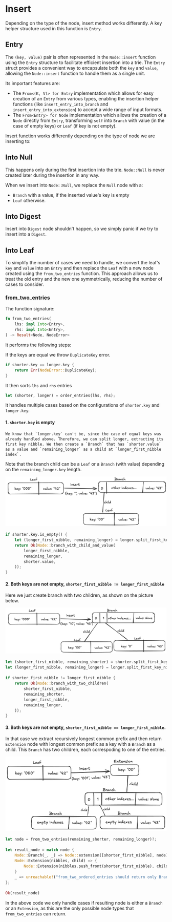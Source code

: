 # Insert

Depending on the type of the node, insert method works differently. A key helper structure used in this function is `Entry`.

## Entry

The `(key, value)` pair is often represented in the `Node::insert` function using the `Entry` structure to facilitate efficient insertion into a trie. The `Entry` struct provides a convenient way to encapsulate both the `key` and `value`, allowing the `Node::insert` function to handle them as a single unit.

Its important features are:

- The `From<(K, V)> for Entry` implementation which allows for easy creation of an `Entry` from various types, enabling the insertion helper functions (like `insert_entry_into_branch` and `insert_entry_into_extension`) to accept a wide range of input formats.
- The `From<Entry> for Node` implementation which allows the creation of a `Node` directly from `Entry`, transforming `self` into `Branch` with value (in the case of empty keys) or `Leaf` (if key is not empty).

Insert function works differently depending on the type of node we are inserting to:

## Into Null

This happens only during the first insertion into the trie. `Node::Null` is never created later during the insertion in any way.

When we insert into `Node::Null`, we replace the `Null` node with a:
* `Branch` with a value, if the inserted value's key is empty
* `Leaf` otherwise.

## Into Digest

Insert into `Digest` node shouldn't happen, so we simply panic if we try to insert into a `Digest`.

## Into Leaf

To simplify the number of cases we need to handle, we convert the leaf's `key` and `value` into an `Entry` and then replace the `Leaf` with a new node created using the `from_two_entries` function. This approach allows us to treat the old entry and the new one symmetrically, reducing the number of cases to consider.

### from_two_entries

The function signature:
```rs
fn from_two_entries(
    lhs: impl Into<Entry>,
    rhs: impl Into<Entry>,
) -> Result<Node, NodeError>
```
It performs the following steps:

If the keys are equal we throw `DuplicateKey` error.

```rs
if shorter.key == longer.key {
    return Err(NodeError::DuplicateKey);
}
```

It then sorts `lhs` and `rhs` entries

```rs
let (shorter, longer) = order_entries(lhs, rhs);
```

It handles multiple cases based on the configurations of `shorter.key` and `longer.key`:

#### 1. `shorter.key` is empty

    We know that `longer.key` can't be, since the case of equal keys was already handled above. Therefore, we can split longer, extracting its first key nibble. We then create a `Branch` that has `shorter.value` as a value and `remaining_longer` as a child at `longer_first_nibble index`.

Note that the branch child can be a `Leaf` or a `Branch` (with value) depending on the `remaining_longer.key` length.

![Schema](./images/into_leaf_0.png)

```rs
if shorter.key.is_empty() {
    let (longer_first_nibble, remaining_longer) = longer.split_first_key_nibble();
    return Ok(Node::branch_with_child_and_value(
        longer_first_nibble,
        remaining_longer,
        shorter.value,
    ));
}
```

#### 2. Both keys are not empty, `shorter_first_nibble != longer_first_nibble`

Here we just create branch with two children, as shown on the picture below.

![Schema](./images/into_leaf_1.png)

```rs
let (shorter_first_nibble, remaining_shorter) = shorter.split_first_key_nibble();
let (longer_first_nibble, remaining_longer) = longer.split_first_key_nibble();

if shorter_first_nibble != longer_first_nibble {
    return Ok(Node::branch_with_two_children(
        shorter_first_nibble,
        remaining_shorter,
        longer_first_nibble,
        remaining_longer,
    ));
}
```

#### 3. Both keys are not empty, `shorter_first_nibble == longer_first_nibble`.

In that case we extract recursively longest common prefix and then return `Extension` node with longest common prefix as a key with a `Branch` as a child. This `Branch` has two children, each correspoding to one of the entries.

![Schema](./images/into_leaf_2.png)

```rs
let node = from_two_entries(remaining_shorter, remaining_longer)?;

let result_node = match node {
    Node::Branch(_, _) => Node::extension([shorter_first_nibble], node),
    Node::Extension(nibbles, child) => {
        Node::Extension(nibbles.push_front(shorter_first_nibble), child)
    }
    _ => unreachable!("from_two_ordered_entries should return only Branch or Extension"),
};

Ok(result_node)
```

In the above code we only handle cases if resulting node is either a `Branch` or an `Extension`, as this are the only possible node types that `from_two_entries` can return.
